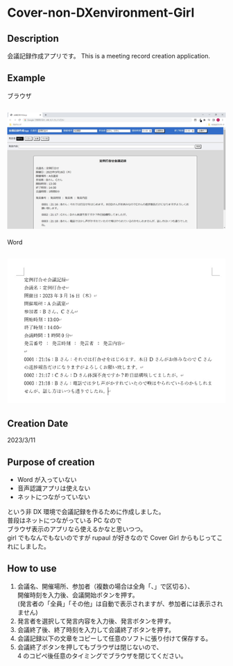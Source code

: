 # Cover-non-DXenvironment-Girl

## Description

会議記録作成アプリです。
This is a meeting record creation application.

## Example

ブラウザ

## ![example](/img/exampleBrowserIMG.jpg "example")

Word

## ![example](/img/exampleWordIMG.jpg "example")

## Creation Date

2023/3/11

## Purpose of creation

- Word が入っていない
- 音声認識アプリは使えない
- ネットにつながっていない

という非 DX 環境で会議記録を作るために作成しました。  
普段はネットにつながっている PC なので  
ブラウザ表示のアプリなら使えるかなと思いつつ。  
girl でもなんでもないのですが rupaul が好きなので Cover Girl からもじってこれにしました。

## How to use

1. 会議名、開催場所、参加者（複数の場合は全角「、」で区切る）、  
   開催時刻を入力後、会議開始ボタンを押す。  
   (発言者の「全員」「その他」は自動で表示されますが、参加者には表示されません)
2. 発言者を選択して発言内容を入力後、発言ボタンを押す。
3. 会議終了後、終了時刻を入力して会議終了ボタンを押す。
4. 会議記録以下の文章をコピーして任意のソフトに張り付けて保存する。
5. 会議終了ボタンを押してもブラウザは閉じないので、  
   4 のコピペ後任意のタイミングでブラウザを閉じてください。
